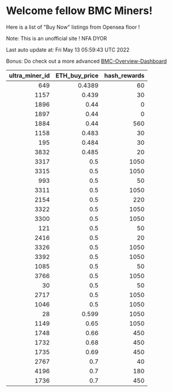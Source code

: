 # Welcome fellow BMC Miners!
Here is a list of "Buy Now" listings from Opensea floor !

Note: This is an unofficial site ! NFA DYOR

Last auto update at: Fri May 13 05:59:43 UTC 2022

Bonus: Do check out a more advanced [BMC-Overview-Dashboard](https://dune.com/defifunk/BMC-Overview-Dashboard)


|   ultra_miner_id |   ETH_buy_price |   hash_rewards |
|-----------------:|----------------:|---------------:|
|              649 |          0.4389 |             60 |
|             1157 |          0.439  |             30 |
|             1896 |          0.44   |              0 |
|             1897 |          0.44   |              0 |
|             1884 |          0.44   |            560 |
|             1158 |          0.483  |             30 |
|              195 |          0.484  |             30 |
|             3832 |          0.485  |             20 |
|             3317 |          0.5    |           1050 |
|             3315 |          0.5    |           1050 |
|              993 |          0.5    |             50 |
|             3311 |          0.5    |           1050 |
|             2154 |          0.5    |            220 |
|             3322 |          0.5    |           1050 |
|             3300 |          0.5    |           1050 |
|              121 |          0.5    |             50 |
|             2416 |          0.5    |             20 |
|             3326 |          0.5    |           1050 |
|             3392 |          0.5    |           1050 |
|             1085 |          0.5    |             50 |
|             3766 |          0.5    |           1050 |
|               30 |          0.5    |             50 |
|             2717 |          0.5    |           1050 |
|             1046 |          0.5    |           1050 |
|               28 |          0.599  |           1050 |
|             1149 |          0.65   |           1050 |
|             1748 |          0.66   |            450 |
|             1732 |          0.68   |            450 |
|             1735 |          0.69   |            450 |
|             2767 |          0.7    |             40 |
|             4196 |          0.7    |            180 |
|             1736 |          0.7    |            450 |